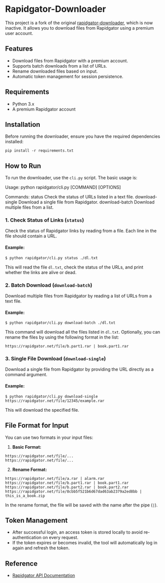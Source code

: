 # Rapidgator-Downloader

This project is a fork of the original [rapidgator-downloader](https://github.com/goodgodth/rapidgator-downloader), which is now inactive. It allows you to download files from Rapidgator using a premium user account.

## Features
- Download files from Rapidgator with a premium account.
- Supports batch downloads from a list of URLs.
- Rename downloaded files based on input.
- Automatic token management for session persistence.

## Requirements
- Python 3.x
- A premium Rapidgator account

## Installation
Before running the downloader, ensure you have the required dependencies installed:
```
pip install -r requirements.txt
```

## How to Run
To run the downloader, use the `cli.py` script. The basic usage is:

Usage: python rapidgator/cli.py [COMMAND] [OPTIONS]

Commands:
  status            Check the status of URLs listed in a text file.
  download-single   Download a single file from Rapidgator.
  download-batch    Download multiple files from a list.


### 1. Check Status of Links (`status`)
Check the status of Rapidgator links by reading from a file. Each line in the file should contain a URL.

#### Example:
```
$ python rapidgator/cli.py status ./dl.txt
```
This will read the file `dl.txt`, check the status of the URLs, and print whether the links are alive or dead.

### 2. Batch Download (`download-batch`)
Download multiple files from Rapidgator by reading a list of URLs from a text file.

#### Example:
```
$ python rapidgator/cli.py download-batch ./dl.txt
```
This command will download all the files listed in `dl.txt`. Optionally, you can rename the files by using the following format in the list:
```
https://rapidgator.net/file/b.part1.rar | book.part1.rar
```

### 3. Single File Download (`download-single`)
Download a single file from Rapidgator by providing the URL directly as a command argument.

#### Example:
```
$ python rapidgator/cli.py download-single https://rapidgator.net/file/12345/example.rar
```

This will download the specified file.

## File Format for Input
You can use two formats in your input files:

1. **Basic Format:**
```
https://rapidgator.net/file/...
https://rapidgator.net/file/...
```

2. **Rename Format:**
```
https://rapidgator.net/file/a.rar | alarm.rar
https://rapidgator.net/file/b.part1.rar | book.part1.rar
https://rapidgator.net/file/b.part2.rar | book.part2.rar
https://rapidgator.net/file/8cbb5f521b6d67dad63ab2379a2ed8bb | this_is_a_book.zip 
```

In the rename format, the file will be saved with the name after the pipe (`|`).

## Token Management
- After successful login, an access token is stored locally to avoid re-authentication on every request.
- If the token expires or becomes invalid, the tool will automatically log in again and refresh the token.

## Reference
- [Rapidgator API Documentation](https://rapidgator.net/article/api/index)
